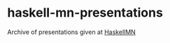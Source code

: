 haskell-mn-presentations
========================

Archive of presentations given at [HaskellMN](http://www.haskell.mn)
